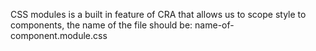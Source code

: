 CSS modules is a built in feature of CRA that allows us to scope style to components, the name of the file should be: name-of-component.module.css
